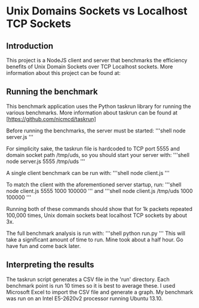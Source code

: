 Unix Domains Sockets vs Localhost TCP Sockets
==========

## Introduction
This project is a NodeJS client and server that benchmarks the efficiency benefits of Unix Domain Sockets over TCP Localhost sockets. More information about this project can be found at: <blog url here>

## Running the benchmark
This benchmark application uses the Python taskrun library for running the various benchmarks. More information about taskrun can be found at [https://github.com/nicmcd/taskrun]

Before running the benchmarks, the server must be started:
'''shell
node server.js <tcp port> <domain socket path>
'''

For simplicity sake, the taskrun file is hardcoded to TCP port 5555 and domain socket path /tmp/uds, so you should start your server with:
'''shell
node server.js 5555 /tmp/uds
'''

A single client benchmark can be run with:
'''shell
node client.js <port or path> <packet size> <packet count>
'''

To match the client with the aforementioned server startup, run:
'''shell
node client.js 5555 1000 100000
'''
and
'''shell
node client.js /tmp/uds 1000 100000
'''

Running both of these commands should show that for 1k packets repeated 100,000 times, Unix domain sockets beat localhost TCP sockets by about 3x.

The full benchmark analysis is run with:
'''shell
python run.py
'''
This will take a significant amount of time to run. Mine took about a half hour. Go have fun and come back later.

## Interpreting the results
The taskrun script generates a CSV file in the 'run' directory. Each benchmark point is run 10 times so it is best to average these. I used Microsoft Excel to import the CSV file and generate a graph. My benchmark was run on an Intel E5-2620v2 processor running Ubuntu 13.10.
